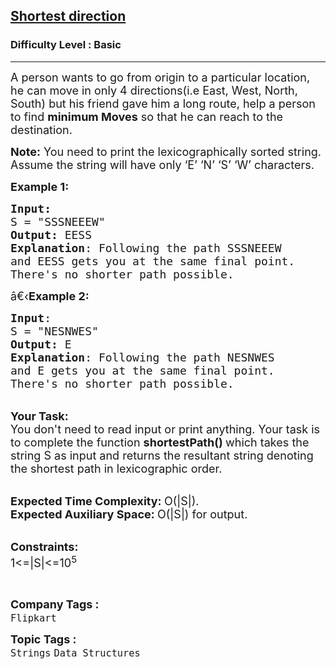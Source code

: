 <h2><a href="https://practice.geeksforgeeks.org/problems/shortest-direction4201/1?page=2&category=Strings&company=Amazon,Microsoft,Flipkart,Adobe,Google,Samsung,Paytm,Walmart,Goldman%20Sachs,Morgan%20Stanley,Oracle,Facebook,VMWare,Linkedin,Wipro,Infosys,Uber&sortBy=difficulty">Shortest direction</a></h2><h3>Difficulty Level : Basic</h3><hr><div class="problems_problem_content__Xm_eO"><p><span style="font-size:18px">A person wants to go from origin to a particular location, he can move in only 4 directions(i.e East, West, North, South) but his friend gave him a long route, help a person to find <strong>minimum Moves</strong> so that he can reach to the destination.</span></p>

<p><span style="font-size:18px"><strong>Note:</strong>&nbsp;You need to print the lexicographically sorted string. Assume the string will have only ‘E’ ‘N’ ‘S’ ‘W’ characters.</span></p>

<p><span style="font-size:18px"><strong>Example 1:</strong></span></p>

<pre><span style="font-size:18px"><strong>Input:</strong>
S = "SSSNEEEW"
<strong>Output:</strong> EESS
<strong>Explanation</strong>: Following the path SSSNEEEW
and EESS gets you at the same final point.
There's no shorter path possible.</span>
</pre>

<p><span style="font-size:18px">â€‹<strong>Example 2:</strong></span></p>

<pre><span style="font-size:18px"><strong>Input</strong>: 
S = "NESNWES"
<strong>Output:</strong> E
<strong>Explanation</strong>: Following the path NESNWES
and E gets you at the same final point.
There's no shorter path possible.
</span></pre>

<p><br>
<span style="font-size:18px"><strong>Your Task:</strong><br>
You don't need to read input or print anything. Your task is to complete the function&nbsp;<strong>shortestPath()&nbsp;</strong>which takes the string S as input and returns the resultant string denoting the shortest path in lexicographic order.</span></p>

<p><br>
<span style="font-size:18px"><strong>Expected Time Complexity:&nbsp;</strong>O(|S|).<br>
<strong>Expected Auxiliary Space:&nbsp;</strong>O(|S|) for output.</span></p>

<p><br>
<span style="font-size:18px"><strong>Constraints:</strong><br>
1&lt;=|S|&lt;=10<sup>5</sup></span></p>

<p>&nbsp;</p>
</div><p><span style=font-size:18px><strong>Company Tags : </strong><br><code>Flipkart</code>&nbsp;<br><p><span style=font-size:18px><strong>Topic Tags : </strong><br><code>Strings</code>&nbsp;<code>Data Structures</code>&nbsp;